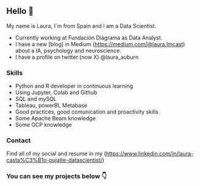 ## Hello :wave:
My name is Laura, I´m from Spain and I am a Data Scientist.

* Currently working at Fundación Diagrama as Data Analyst. 
* I have a new [blog] in Medium (https://medium.com/@laura.lmcast) about a IA, psychology and neuroscience.
* I have a profile on twitter (now X) @laura_auburn

### Skills
* Python and R developer in continuous learning 
* Using Jupyter, Colab and Github
* SQL and mySQL 
* Tableau, powerBI, Metabase
* Good practices, good comunication and proactivity skills
* Some Apache Beam knowledge
* Some GCP knowledge

### Contact

Find all of my social and resume in my (https://www.linkedin.com/in/laura-casta%C3%B1o-pujalte-datascientist/)

### You can see my projects below :point_down:
